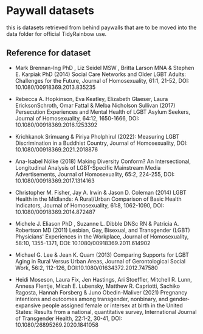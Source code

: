 
# Paywall datasets

this is datasets retrieved from behind paywalls that are to be moved into the data folder for official TidyRainbow use.


## Reference for dataset

- Mark Brennan-Ing PhD , Liz Seidel MSW , Britta Larson MNA & Stephen E. Karpiak PhD (2014) Social Care Networks and Older LGBT Adults: Challenges for the Future, Journal of Homosexuality, 61:1, 21-52, DOI: 10.1080/00918369.2013.835235


- Rebecca A. Hopkinson, Eva Keatley, Elizabeth Glaeser, Laura EricksonSchroth, Omar Fattal & Melba Nicholson Sullivan (2017) Persecution Experiences and Mental Health of LGBT Asylum Seekers, Journal of Homosexuality, 64:12, 1650-1666, DOI: 10.1080/00918369.2016.1253392



- Krichkanok Srimuang & Piriya Pholphirul (2022): Measuring LGBT Discrimination in a Buddhist Country, Journal of Homosexuality, DOI: 10.1080/00918369.2021.2018876


- Ana-Isabel Nölke (2018) Making Diversity Conform? An Intersectional, Longitudinal Analysis of LGBT-Specific Mainstream Media Advertisements, Journal of Homosexuality, 65:2, 224-255, DOI: 10.1080/00918369.2017.1314163



- Christopher M. Fisher, Jay A. Irwin & Jason D. Coleman (2014) LGBT Health in the Midlands: A Rural/Urban Comparison of Basic Health Indicators, Journal of Homosexuality, 61:8, 1062-1090, DOI: 10.1080/00918369.2014.872487



- Michele J. Eliason PhD , Suzanne L. Dibble DNSc RN & Patricia A. Robertson MD (2011) Lesbian, Gay, Bisexual, and Transgender (LGBT) Physicians' Experiences in the Workplace, Journal of Homosexuality, 58:10, 1355-1371, DOI: 10.1080/00918369.2011.614902



- Michael G. Lee & Jean K. Quam (2013) Comparing Supports for LGBT Aging in Rural Versus Urban Areas, Journal of Gerontological Social Work, 56:2, 112-126, DOI:10.1080/01634372.2012.747580


- Heidi Moseson, Laura Fix, Jen Hastings, Ari Stoeffler, Mitchell R. Lunn, Annesa Flentje, Micah E. Lubensky, Matthew R. Capriotti, Sachiko Ragosta, Hannah Forsberg & Juno Obedin-Maliver (2021) Pregnancy intentions and outcomes among transgender, nonbinary, and gender-expansive people assigned female or intersex at birth in the United States: Results from a national, quantitative survey, International Journal of Transgender Health, 22:1-2, 30-41, DOI: 10.1080/26895269.2020.1841058






















